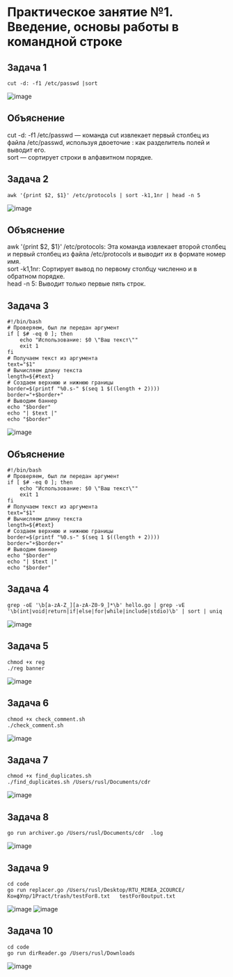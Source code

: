 # Практическое занятие №1. Введение, основы работы в командной строке

## Задача 1

`cut -d: -f1 /etc/passwd |sort`

![image](https://github.com/user-attachments/assets/b9adca4b-0a51-4392-951a-5a5dddcf50be)

## Объяснение
cut -d: -f1 /etc/passwd — команда cut извлекает первый столбец из файла /etc/passwd, используя двоеточие : как разделитель полей и выводит его.  
sort — сортирует строки в алфавитном порядке.  

## Задача 2

`awk '{print $2, $1}' /etc/protocols | sort -k1,1nr | head -n 5`

![image](https://github.com/user-attachments/assets/587ca106-49aa-42eb-80dd-8d9e3bc7d64f)

## Объяснение
awk '{print $2, $1}' /etc/protocols: Эта команда извлекает второй столбец и первый столбец из файла /etc/protocols и выводит их в формате номер имя.  
sort -k1,1nr: Сортирует вывод по первому столбцу численно и в обратном порядке.  
head -n 5: Выводит только первые пять строк.  

## Задача 3

```
#!/bin/bash
# Проверяем, был ли передан аргумент
if [ $# -eq 0 ]; then
    echo "Использование: $0 \"Ваш текст\""
    exit 1
fi
# Получаем текст из аргумента
text="$1"
# Вычисляем длину текста
length=${#text}
# Создаем верхнюю и нижнюю границы
border=$(printf "%0.s-" $(seq 1 $((length + 2))))
border="+$border+"
# Выводим баннер
echo "$border"
echo "| $text |"
echo "$border"
```

![image](https://github.com/user-attachments/assets/48ccb2d2-b867-4c3f-843b-c58b0d806746)

## Объяснение

```
#!/bin/bash
# Проверяем, был ли передан аргумент
if [ $# -eq 0 ]; then
    echo "Использование: $0 \"Ваш текст\""
    exit 1
fi
# Получаем текст из аргумента
text="$1"
# Вычисляем длину текста
length=${#text}
# Создаем верхнюю и нижнюю границы
border=$(printf "%0.s-" $(seq 1 $((length + 2))))
border="+$border+"
# Выводим баннер
echo "$border"
echo "| $text |"
echo "$border"
```
## Задача 4

```
grep -oE '\b[a-zA-Z_][a-zA-Z0-9_]*\b' hello.go | grep -vE '\b(int|void|return|if|else|for|while|include|stdio)\b' | sort | uniq
```

![image](https://github.com/user-attachments/assets/50793247-9e32-4a04-ac24-fd0d7ae38357)

## Задача 5

```
chmod +x reg  
./reg banner
```

![image](https://github.com/user-attachments/assets/3ea841f2-6e57-4fc4-b5bb-bd635ebc2f2b)

## Задача 6

```
chmod +x check_comment.sh  
./check_comment.sh
```

![image](https://github.com/user-attachments/assets/f3b6a7cf-4010-4137-82a1-f8195d80e4a1)

## Задача 7

```
chmod +x find_duplicates.sh  
./find_duplicates.sh /Users/rusl/Documents/cdr
```

![image](https://github.com/user-attachments/assets/4e0968c3-a7a3-43da-8ec5-0f6517b507cd)

## Задача 8

```
go run archiver.go /Users/rusl/Documents/cdr  .log
```


![image](https://github.com/user-attachments/assets/81ad612a-d882-4d35-a969-c7d52a8714ad)

## Задача 9

```
cd code  
go run replacer.go /Users/rusl/Desktop/RTU_MIREA_2COURCE/КонфУпр/1Pract/trash/testFor8.txt   testFor8output.txt
```

![image](https://github.com/user-attachments/assets/8ee4a9cf-a9cf-4013-956e-c5ef9b3bdac8)
![image](https://github.com/user-attachments/assets/b157cf98-9f8b-4c03-8eeb-482086a6b609)

## Задача 10

```
cd code  
go run dirReader.go /Users/rusl/Downloads 
```

![image](https://github.com/user-attachments/assets/219c6b50-41dc-4c09-b894-7b93830f882a)

